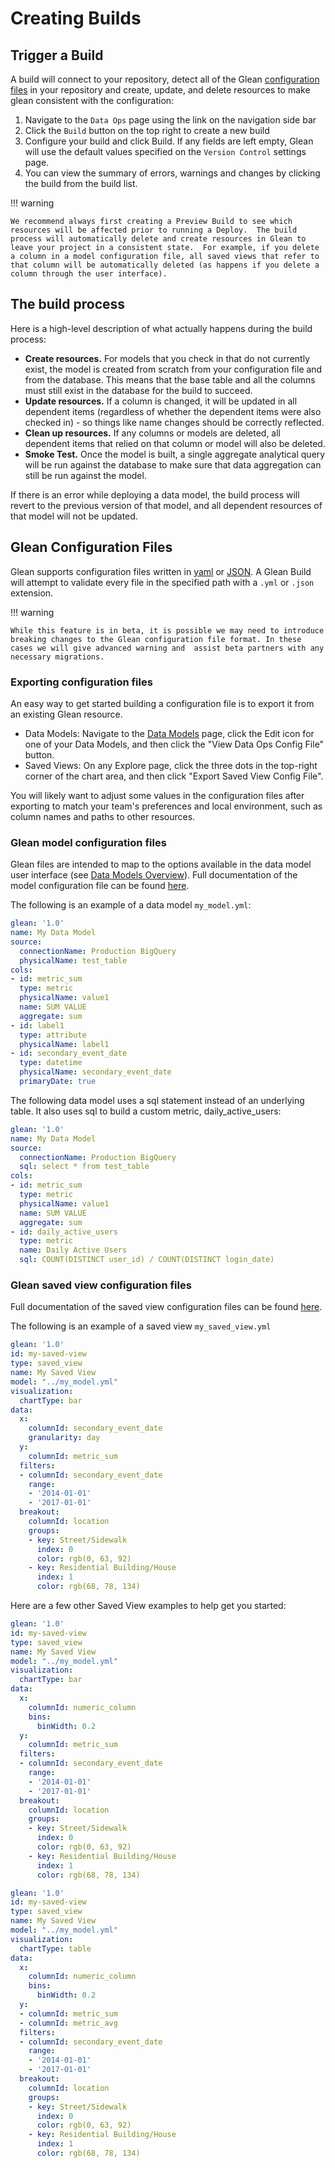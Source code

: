 # Creating Builds

## Trigger a Build

A build will connect to your repository, detect all of the Glean [configuration files](https://www.notion.so/Data-Ops-16c76e0ef7b946579bdc4eb7baabbf42) in your repository and create, update, and delete resources to make glean consistent with the configuration:

1. Navigate to the `Data Ops` page using the link on the navigation side bar
2. Click the `Build` button on the top right to create a new build
3. Configure your build and click Build.  If any fields are left empty, Glean will use the default values specified on the `Version Control` settings page.
4. You can view the summary of errors, warnings and changes by clicking the build from the build list.

!!! warning 

    We recommend always first creating a Preview Build to see which resources will be affected prior to running a Deploy.  The build process will automatically delete and create resources in Glean to leave your project in a consistent state.  For example, if you delete a column in a model configuration file, all saved views that refer to that column will be automatically deleted (as happens if you delete a column through the user interface).


## The build process

Here is a high-level description of what actually happens during the build process:

- **Create resources.** For models that you check in that do not currently exist, the model is created from scratch from your configuration file and from the database.  This means that the base table and all the columns must still exist in the database for the build to succeed.
- **Update resources.** If a column is changed, it will be updated in all dependent items (regardless of whether the dependent items were also checked in) - so things like name changes should be correctly reflected.
- **Clean up resources.** If any columns or models are deleted, all dependent items that relied on that column or model will also be deleted.
- **Smoke Test.** Once the model is built, a single aggregate analytical query will be run against the database to make sure that data aggregation can still be run against the model.

If there is an error while deploying a data model, the build process will revert to the previous version of that model, and all dependent resources of that model will not be updated.

## Glean Configuration Files

Glean supports configuration files written in [yaml](https://en.wikipedia.org/wiki/YAML) or [JSON](https://en.wikipedia.org/wiki/JSON). A Glean Build will attempt to validate every file in the specified path with a `.yml` or `.json` extension. 

!!! warning

    While this feature is in beta, it is possible we may need to introduce breaking changes to the Glean configuration file format. In these cases we will give advanced warning and  assist beta partners with any necessary migrations.


### Exporting configuration files

An easy way to get started building a configuration file is to export it from an existing Glean resource.

- Data Models: Navigate to the [Data Models](https://glean.io/app/p/data-models) page, click the Edit icon for one of your Data Models, and then click the "View Data Ops Config File" button.
- Saved Views: On any Explore page, click the three dots in the top-right corner of the chart area, and then click "Export Saved View Config File".

You will likely want to adjust some values in the configuration files after exporting to match your team's preferences and local environment, such as column names and paths to other resources.

### Glean model configuration files

Glean files are intended to map to the options available in the data model user interface (see [Data Models Overview](Data-Models-Overview)). Full documentation of the model configuration file can be found [here](Creating-Data-Ops-Builds-e30b13c68425475293858e4b5229f267/DataOps-Configuration-Schema).

The following is an example of a data model `my_model.yml`:

```yaml
glean: '1.0'
name: My Data Model
source:
  connectionName: Production BigQuery
  physicalName: test_table
cols:
- id: metric_sum
  type: metric
  physicalName: value1
  name: SUM VALUE
  aggregate: sum
- id: label1
  type: attribute
  physicalName: label1
- id: secondary_event_date
  type: datetime
  physicalName: secondary_event_date
  primaryDate: true
```

The following data model uses a sql statement instead of an underlying table. It also uses sql to build a custom metric, daily_active_users:

```yaml
glean: '1.0'
name: My Data Model
source:
  connectionName: Production BigQuery
  sql: select * from test_table
cols:
- id: metric_sum
  type: metric
  physicalName: value1
  name: SUM VALUE
  aggregate: sum
- id: daily_active_users
  type: metric
  name: Daily Active Users
  sql: COUNT(DISTINCT user_id) / COUNT(DISTINCT login_date)
```

### Glean saved view configuration files

Full documentation of the saved view configuration files can be found [here](Creating-Data-Ops-Builds-e30b13c68425475293858e4b5229f267/DataOps-Configuration-Schema).

The following is an example of a saved view `my_saved_view.yml`

```yaml
glean: '1.0'
id: my-saved-view
type: saved_view
name: My Saved View
model: "../my_model.yml"
visualization:
  chartType: bar
data:
  x:
    columnId: secondary_event_date
    granularity: day
  y:
    columnId: metric_sum
  filters:
  - columnId: secondary_event_date
    range:
    - '2014-01-01'
    - '2017-01-01'
  breakout:
    columnId: location
    groups:
    - key: Street/Sidewalk
      index: 0
      color: rgb(0, 63, 92)
    - key: Residential Building/House
      index: 1
      color: rgb(68, 78, 134)
```

Here are a few other Saved View examples to help get you started:

```yaml
glean: '1.0'
id: my-saved-view
type: saved_view
name: My Saved View
model: "../my_model.yml"
visualization:
  chartType: bar
data:
  x:
    columnId: numeric_column
    bins:
      binWidth: 0.2
  y:
    columnId: metric_sum
  filters:
  - columnId: secondary_event_date
    range:
    - '2014-01-01'
    - '2017-01-01'
  breakout:
    columnId: location
    groups:
    - key: Street/Sidewalk
      index: 0
      color: rgb(0, 63, 92)
    - key: Residential Building/House
      index: 1
      color: rgb(68, 78, 134)
```

```yaml
glean: '1.0'
id: my-saved-view
type: saved_view
name: My Saved View
model: "../my_model.yml"
visualization:
  chartType: table
data:
  x:
    columnId: numeric_column
    bins:
      binWidth: 0.2
  y:
  - columnId: metric_sum
  - columnId: metric_avg
  filters:
  - columnId: secondary_event_date
    range:
    - '2014-01-01'
    - '2017-01-01'
  breakout:
    columnId: location
    groups:
    - key: Street/Sidewalk
      index: 0
      color: rgb(0, 63, 92)
    - key: Residential Building/House
      index: 1
      color: rgb(68, 78, 134)
```
